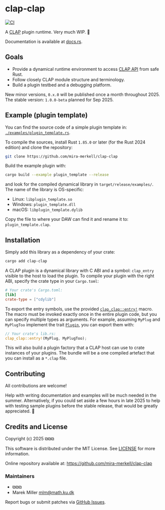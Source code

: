 # clap-clap

[![CI](https://github.com/mira-merkell/clap-clap/actions/workflows/CI.yml/badge.svg)](https://github.com/mira-merkell/clap-clap/actions/workflows/CI.yml)

A [CLAP] plugin runtime. Very much WIP. 🚧

Documentation is available at [docs.rs][documentation].

[CLAP]: https://cleveraudio.org

[documentation]: https://docs.rs/clap-clap/latest/clap_clap/

## Goals

* Provide a dynamical runtime environment to access [CLAP API] from safe Rust.
* Follow closely CLAP module structure and terminology.
* Build a plugin testbed and a debugging platform.

New minor versions, `0.x.0` will be published once a month throughout 2025. The
stable version: `1.0.0-beta` planned for Sep 2025.

[CLAP API]: https://github.com/free-audio/clap/tree/main/include/clap

[extensions]: https://docs.rs/clap-clap/latest/clap_clap/ext/index.html

[`audio_ports`]: https://docs.rs/clap-clap/latest/clap_clap/ext/audio_ports/index.html

[`latency`]: https://docs.rs/clap-clap/latest/clap_clap/ext/latency/index.html

[`log`]: https://docs.rs/clap-clap/latest/clap_clap/ext/log/index.html

[`params`]:https://docs.rs/clap-clap/latest/clap_clap/ext/params/index.html

## Example (plugin template)

You can find the source code of a simple plugin template in:
[`./examples/plugin_template.rs`].

To compile the sources, install Rust `1.85.0` or later (for the Rust 2024
edition) and clone the repository:

```bash
git clone https://github.com/mira-merkell/clap-clap
```

Build the example plugin with:

```bash
cargo build --example plugin_template --release
```

and look for the compiled dynamical library in `target/release/examples/`. The
name of the library is OS-specific:

* Linux: `libplugin_template.so`
* Windows: `plugin_template.dll`
* macOS: `libplugin_template.dylib`

Copy the file to where your DAW can find it and rename it to:
`plugin_template.clap`.

[`./examples/plugin_template.rs`]: ./examples/plugin_template.rs

## Installation

Simply add this library as a dependency of your crate:

```bash
cargo add clap-clap
```

A CLAP plugin is a dynamical library with C ABI and a symbol: `clap_entry`
visible to the host to load the plugin. To compile your plugin with the
right ABI, specify the crate type in your `Cargo.toml`:

```toml
# Your crate's Cargo.toml:
[lib]
crate-type = ["cdylib"]
```

To export the entry symbols, use the provided [`clap_clap::entry!`] macro. The
macro must be invoked exactly once in the entire plugin code, but you can
specify multiple types as arguments. For example, assuming  `MyPlug` and
`MyPlugToo` implement the trait [`Plugin`], you can export them with:

```rust
// Your crate's lib.rs:
clap_clap::entry!(MyPlug, MyPlugToo);
```

This will also build a plugin factory that a CLAP host can use to crate
instances of your plugins. The bundle will be a one compiled artefact that you
can install as a `*.clap` file.

[`clap_clap::entry!`]: https://docs.rs/clap-clap/latest/clap_clap/macro.entry.html

[`Plugin`]: https://docs.rs/clap-clap/latest/clap_clap/plugin/trait.Plugin.html

## Contributing

All contributions are welcome!

Help with writing documentation and examples will be much needed in the summer.
Alternatively, if you could set aside a few hours in late 2025 to help with
testing sample plugins before the stable release, that would be greatly
appreciated. 🎈

## Credits and License

Copyright (c) 2025 ⧉⧉⧉

This software is distributed under the MIT License. See [LICENSE](./LICENSE)
for more information.

Online repository available at: https://github.com/mira-merkell/clap-clap

### Maintainers

* ⧉⧉⧉
* Marek Miller <mlm@math.ku.dk>

Report bugs or submit patches via [GitHub Issues].

[GitHub Issues]: https://github.com/mira-merkell/clap-clap/issues